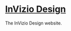 [InVizio Design](http://invizio-design.github.io)
========================

The InVizio Design website.
